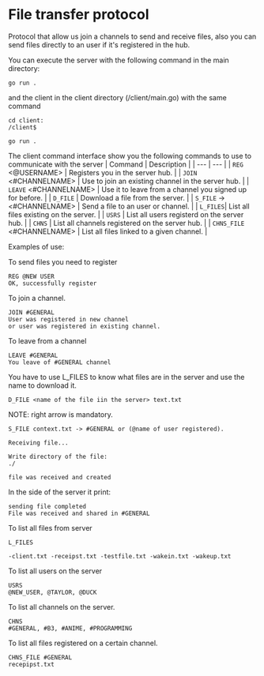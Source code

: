 # File transfer protocol

Protocol that allow us join a channels to send and receive files, also you can send files directly to an user if it's registered in the hub.

You can execute the server with the following command in the main directory:

```
go run .
```

and the client in the client directory (/client/main.go) with the same command

```
cd client:
/client$
```
```
go run .
```

The client command interface show you the following commands to use to communicate with the server
| Command | Description |
| --- | --- |
| `REG` <@USERNAME> | Registers you in the server hub. |
| `JOIN` <#CHANNELNAME> | Use to join an existing channel in the server hub. |
| `LEAVE` <#CHANNELNAME> | Use it to leave from a channel you signed up for before. |
| `D_FILE` <nameOfFile> | Download a file from the server. |
| `S_FILE` <nameOfFile> -> <#CHANNELNAME> | Send a file to an user or channel. |
| `L_FILES`|  List all files existing on the server. |
| `USRS` |  List all users registerd on the server hub. |
| `CHNS` |  List all channels registered on the server hub. |
| `CHNS_FILE` <#CHANNELNAME> | List all files linked to a given channel. |


Examples of use:

To send files you need to register
```
REG @NEW USER
OK, successfully register
```
To join a channel.
```
JOIN #GENERAL
User was registered in new channel
or user was registered in existing channel.
```

To leave from a channel
```
LEAVE #GENERAL
You leave of #GENERAL channel
```

You have to use L_FILES to know what files are in the server and use the name to download it.
```
D_FILE <name of the file iin the server> text.txt
```

NOTE: right arrow is mandatory.
```
S_FILE context.txt -> #GENERAL or (@name of user registered).

Receiving file...

Write directory of the file:
./

file was received and created
```

In the side of the server it print:
```
sending file completed 
File was received and shared in #GENERAL
```

To list all files from server
```
L_FILES

-client.txt -receipst.txt -testfile.txt -wakein.txt -wakeup.txt
```

To list all users on the server
```
USRS
@NEW_USER, @TAYLOR, @DUCK
```
To list all channels on the server.
```
CHNS
#GENERAL, #B3, #ANIME, #PROGRAMMING
```
To list all files registered on a certain channel.
```
CHNS_FILE #GENERAL
recepipst.txt
```
